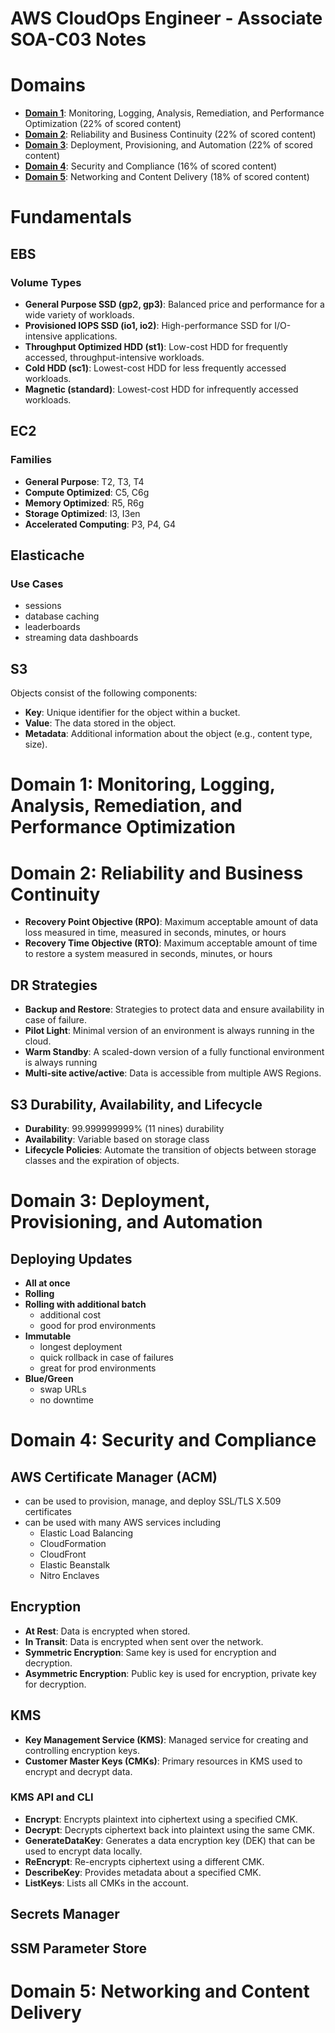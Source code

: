 # AWS CloudOps Engineer - Associate SOA-C03 Notes
# Domains
- **[Domain 1](#domain-1-monitoring-logging-analysis-remediation-and-performance-optimization)**: Monitoring, Logging, Analysis, Remediation, and Performance Optimization (22% of scored content)
- **[Domain 2](#domain-2-reliability-and-business-continuity)**: Reliability and Business Continuity (22% of scored content)
- **[Domain 3](#domain-3-deployment-provisioning-and-automation)**: Deployment, Provisioning, and Automation (22% of scored content)
- **[Domain 4](#domain-4-security-and-compliance)**: Security and Compliance (16% of scored content) 
- **[Domain 5](#domain-5-networking-and-content-delivery)**: Networking and Content Delivery (18% of scored content)

# Fundamentals

## EBS
### Volume Types
- **General Purpose SSD (gp2, gp3)**: Balanced price and performance for a wide variety of workloads.
- **Provisioned IOPS SSD (io1, io2)**: High-performance SSD for I/O-intensive applications.
- **Throughput Optimized HDD (st1)**: Low-cost HDD for frequently accessed, throughput-intensive workloads.
- **Cold HDD (sc1)**: Lowest-cost HDD for less frequently accessed workloads.
- **Magnetic (standard)**: Lowest-cost HDD for infrequently accessed workloads.

## EC2
### Families
- **General Purpose**: T2, T3, T4
- **Compute Optimized**: C5, C6g
- **Memory Optimized**: R5, R6g
- **Storage Optimized**: I3, I3en
- **Accelerated Computing**: P3, P4, G4

## Elasticache
### Use Cases
- sessions
- database caching
- leaderboards
- streaming data dashboards

## S3
Objects consist of the following components:
- **Key**: Unique identifier for the object within a bucket.
- **Value**: The data stored in the object.
- **Metadata**: Additional information about the object (e.g., content type, size).



# Domain 1: Monitoring, Logging, Analysis, Remediation, and Performance Optimization

# Domain 2: Reliability and Business Continuity
- **Recovery Point Objective (RPO)**: Maximum acceptable amount of data loss measured in time, measured in seconds, minutes, or hours
- **Recovery Time Objective (RTO)**: Maximum acceptable amount of time to restore a system measured in seconds, minutes, or hours
## DR Strategies
- **Backup and Restore**: Strategies to protect data and ensure availability in case of failure.
- **Pilot Light**: Minimal version of an environment is always running in the cloud.
- **Warm Standby**: A scaled-down version of a fully functional environment is always running
- **Multi-site active/active**: Data is accessible from multiple AWS Regions.
## S3 Durability, Availability, and Lifecycle
- **Durability**: 99.999999999% (11 nines) durability
- **Availability**: Variable based on storage class
- **Lifecycle Policies**: Automate the transition of objects between storage classes and the expiration of objects.

# Domain 3: Deployment, Provisioning, and Automation
## Deploying Updates
- **All at once**
- **Rolling**
- **Rolling with additional batch**
    - additional cost
    - good for prod environments
- **Immutable**
    - longest deployment
    - quick rollback in case of failures
    - great for prod environments
- **Blue/Green**
    - swap URLs
    - no downtime

# Domain 4: Security and Compliance

## AWS Certificate Manager (ACM)
- can be used to provision, manage, and deploy SSL/TLS X.509 certificates
- can be used with many AWS services including 
    - Elastic Load Balancing
    - CloudFormation
    - CloudFront
    - Elastic Beanstalk
    - Nitro Enclaves

## Encryption
- **At Rest**: Data is encrypted when stored.
- **In Transit**: Data is encrypted when sent over the network.
- **Symmetric Encryption**: Same key is used for encryption and decryption.
- **Asymmetric Encryption**: Public key is used for encryption, private key for decryption.

## KMS
- **Key Management Service (KMS)**: Managed service for creating and controlling encryption keys.
- **Customer Master Keys (CMKs)**: Primary resources in KMS used to encrypt and decrypt data.

### KMS API and CLI
- **Encrypt**: Encrypts plaintext into ciphertext using a specified CMK.
- **Decrypt**: Decrypts ciphertext back into plaintext using the same CMK.
- **GenerateDataKey**: Generates a data encryption key (DEK) that can be used to encrypt data locally.
- **ReEncrypt**: Re-encrypts ciphertext using a different CMK.
- **DescribeKey**: Provides metadata about a specified CMK.
- **ListKeys**: Lists all CMKs in the account.

## Secrets Manager
## SSM Parameter Store

# Domain 5: Networking and Content Delivery